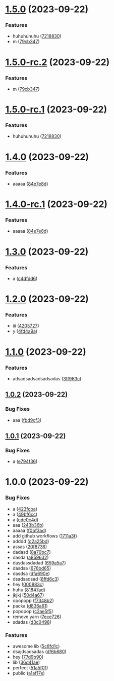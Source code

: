 # [1.5.0](https://github.com/devdanco/mono-dev/compare/v1.4.0...v1.5.0) (2023-09-22)


### Features

* huhuhuhuhu ([7218830](https://github.com/devdanco/mono-dev/commit/721883025147186034b9d9bf48a75974cdff52ec))
* m ([79cb347](https://github.com/devdanco/mono-dev/commit/79cb347abe2b576817f0f45e17424e87236be7d0))

# [1.5.0-rc.2](https://github.com/devdanco/mono-dev/compare/v1.5.0-rc.1...v1.5.0-rc.2) (2023-09-22)


### Features

* m ([79cb347](https://github.com/devdanco/mono-dev/commit/79cb347abe2b576817f0f45e17424e87236be7d0))

# [1.5.0-rc.1](https://github.com/devdanco/mono-dev/compare/v1.4.0...v1.5.0-rc.1) (2023-09-22)


### Features

* huhuhuhuhu ([7218830](https://github.com/devdanco/mono-dev/commit/721883025147186034b9d9bf48a75974cdff52ec))

# [1.4.0](https://github.com/devdanco/mono-dev/compare/v1.3.0...v1.4.0) (2023-09-22)


### Features

* aaaaa ([84e7e8d](https://github.com/devdanco/mono-dev/commit/84e7e8d4e4eaa50bc79702b779b21ff82bd9d8a7))

# [1.4.0-rc.1](https://github.com/devdanco/mono-dev/compare/v1.3.0...v1.4.0-rc.1) (2023-09-22)


### Features

* aaaaa ([84e7e8d](https://github.com/devdanco/mono-dev/commit/84e7e8d4e4eaa50bc79702b779b21ff82bd9d8a7))

# [1.3.0](https://github.com/devdanco/mono-dev/compare/v1.2.0...v1.3.0) (2023-09-22)


### Features

* a ([c4dfdd6](https://github.com/devdanco/mono-dev/commit/c4dfdd6953b0d13c5386d80e0e832e97a16e436d))

# [1.2.0](https://github.com/devdanco/mono-dev/compare/v1.1.0...v1.2.0) (2023-09-22)


### Features

* iii ([4205727](https://github.com/devdanco/mono-dev/commit/4205727f79cc10bc4db84a81068efd9484b3cb08))
* y ([4fd4a9a](https://github.com/devdanco/mono-dev/commit/4fd4a9ab159556148cbcf717ca4cf8889afe1299))

# [1.1.0](https://github.com/devdanco/mono-dev/compare/v1.0.2...v1.1.0) (2023-09-22)


### Features

* adsadsadsadsadsadas ([3ff963c](https://github.com/devdanco/mono-dev/commit/3ff963c72e8039422fe1d2eaff1d61ac2f2f52dd))

## [1.0.2](https://github.com/devdanco/mono-dev/compare/v1.0.1...v1.0.2) (2023-09-22)


### Bug Fixes

* aaa ([fbd9cf3](https://github.com/devdanco/mono-dev/commit/fbd9cf377f35d3c140512f49e63503da1c9d119a))

## [1.0.1](https://github.com/devdanco/mono-dev/compare/v1.0.0...v1.0.1) (2023-09-22)


### Bug Fixes

* a ([e794f36](https://github.com/devdanco/mono-dev/commit/e794f36d78b2dec252fbcff96cb9a769a2e7180c))

# 1.0.0 (2023-09-22)


### Bug Fixes

* a ([423fcba](https://github.com/devdanco/mono-dev/commit/423fcbacb1e466156938ac7ef9578bebb53fe5d7))
* a ([49bf6cc](https://github.com/devdanco/mono-dev/commit/49bf6cc4527dfd94a13b4599cd23d68704b10134))
* a ([cde0c4d](https://github.com/devdanco/mono-dev/commit/cde0c4dc46860d2026961347e6e70c0e77686479))
* aaa ([243b36b](https://github.com/devdanco/mono-dev/commit/243b36b3850fb3e98e769077154e08f46a641e36))
* aaaaa ([f0bf3ad](https://github.com/devdanco/mono-dev/commit/f0bf3ad0353bfe83d04d632beac24530463af1c6))
* add github workflows ([1711a3f](https://github.com/devdanco/mono-dev/commit/1711a3f520d82ed96f1bf72d53945bb4595b5117))
* adddd ([d2a25bd](https://github.com/devdanco/mono-dev/commit/d2a25bd30bc7ef130ffd3e69e32db8272389408d))
* assas ([20f8736](https://github.com/devdanco/mono-dev/commit/20f873660e28e44fc102b937586862886d449a28))
* dadasd ([8a70bc7](https://github.com/devdanco/mono-dev/commit/8a70bc73060918caf9f5566ff453f19610c22bb5))
* dasda ([a859632](https://github.com/devdanco/mono-dev/commit/a859632df5cff29346a3cacbcc03584cefe728ea))
* dasdassdadad ([659a5a7](https://github.com/devdanco/mono-dev/commit/659a5a793be82f2b6bda59084c1be3da27452e54))
* dasdsa ([676bd65](https://github.com/devdanco/mono-dev/commit/676bd651f9397767c0710148c5de408cecc49d22))
* dasdsa ([dfa690e](https://github.com/devdanco/mono-dev/commit/dfa690e09e78bbd3ffc34e21104f4d13723c6793))
* dsadsadsad ([8ffd6c3](https://github.com/devdanco/mono-dev/commit/8ffd6c36a0521b023286b4ca652d294ba6c4afaa))
* hey ([000883c](https://github.com/devdanco/mono-dev/commit/000883c77d75b039e5457b71431ddf414249f456))
* huhu ([81847ad](https://github.com/devdanco/mono-dev/commit/81847ad548bf3d6d75588061d78a000032079feb))
* jkjkj ([50d4a67](https://github.com/devdanco/mono-dev/commit/50d4a677de5358c87f871f9cc633387c560ac401))
* opopopp ([f7348b2](https://github.com/devdanco/mono-dev/commit/f7348b2f86a810054d70f47194af06fa3f9e395d))
* packa ([d836a61](https://github.com/devdanco/mono-dev/commit/d836a61ae07947ea6e7b7a11de362b3065aea3f1))
* popopop ([c2ae5f5](https://github.com/devdanco/mono-dev/commit/c2ae5f592e44289da8c744e3d0247fe14d3d9e55))
* remove yarn ([7ece726](https://github.com/devdanco/mono-dev/commit/7ece726c8c9aace8eb118e746ec1d6e145e67702))
* sdadas ([d3c0498](https://github.com/devdanco/mono-dev/commit/d3c04985b291c6a852d49ea23ae007059c39a3ce))


### Features

* awesome lib ([5c8fd1c](https://github.com/devdanco/mono-dev/commit/5c8fd1c1ab05042971ecde4a90c8264f9e2f6043))
* dsajdsadsadas ([df6b680](https://github.com/devdanco/mono-dev/commit/df6b680f3db3f57c515cd773a754b69ab0f7c38c))
* hey ([77d9b90](https://github.com/devdanco/mono-dev/commit/77d9b90da10f11c07b06688cea4435363c454ce6))
* lib ([36d41ae](https://github.com/devdanco/mono-dev/commit/36d41ae58a5ce8525c028dc2d1a6315f259aacc7))
* perfect ([51a5f01](https://github.com/devdanco/mono-dev/commit/51a5f01f273fb036c0335601fe4f5628057a0001))
* public ([a1af17e](https://github.com/devdanco/mono-dev/commit/a1af17e5e8e71f7fa6bf4b99dca74f6e3fb5b363))
